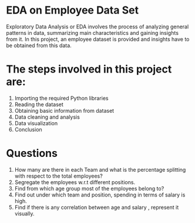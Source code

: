 # EDA on Employee Data Set
Exploratory Data Analysis or EDA involves the process of analyzing general patterns in data, summarizing main characteristics and gaining insights from it. In this project, an employee dataset is provided and insights have to be obtained from this data.
# The steps involved in this project are:
1. Importing the required Python libraries
2. Reading the dataset
3. Obtaining basic information from dataset
4. Data cleaning and analysis
5. Data visualization
6. Conclusion

# Questions
1. How many are there in each Team and what is the percentage splitting with respect to the total employees?
2. Segregate the employees w.r.t different positions.
3. Find from which age group most of the employees belong to?
4. Find out under which team and position, spending in terms of salary is high.
5. Find if there is any correlation between age and salary , represent it visually.

